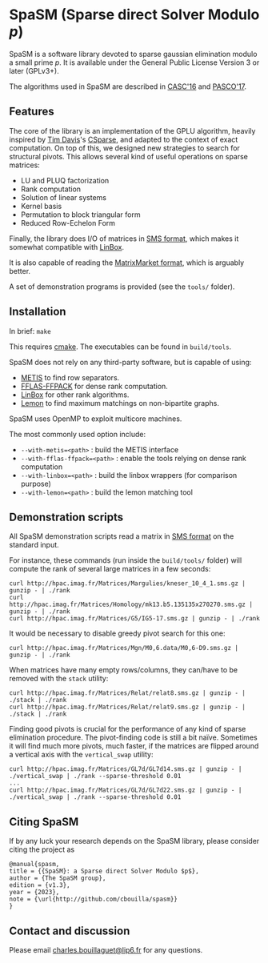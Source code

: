 SpaSM (Sparse direct Solver Modulo _p_)
=======================================

SpaSM is a software library devoted to sparse gaussian elimination modulo a small prime _p_. 
It is available under the General Public License Version 3 or later (GPLv3+).

The algorithms used in SpaSM are described in [CASC'16](http://www-almasty.lip6.fr/~bouillaguet/pub/CASC16.pdf) and [PASCO'17](http://www-almasty.lip6.fr/~bouillaguet/pub/PASCO17.pdf).


Features
--------

The core of the library is an implementation of the GPLU algorithm, heavily inspired by 
[Tim Davis](http://faculty.cse.tamu.edu/davis/)'s [CSparse](http://faculty.cse.tamu.edu/davis/publications_files/CSparse.zip), and 
adapted to the context of exact computation. On top of this, we designed new strategies to search for structural pivots. 
This allows several kind of useful operations on sparse matrices:
  * LU and PLUQ factorization
  * Rank computation
  * Solution of linear systems
  * Kernel basis
  * Permutation to block triangular form
  * Reduced Row-Echelon Form

Finally, the library does I/O of matrices in [SMS format](http://hpac.imag.fr/), which makes it 
somewhat compatible with [LinBox](http://linalg.org/).

It is also capable of reading the [MatrixMarket format](https://math.nist.gov/MatrixMarket/), which is arguably better.

A set of demonstration programs is provided (see the `tools/` folder).


Installation
------------

In brief:
```make```

This requires [cmake](https://cmake.org). The executables can be found in `build/tools`.

SpaSM does not rely on any third-party software, but is capable of using:
  * [METIS](http://glaros.dtc.umn.edu/gkhome/metis/metis/overview) to find row separators.
  * [FFLAS-FFPACK](https://github.com/linbox-team/fflas-ffpack) for dense rank computation.
  * [LinBox](https://github.com/linbox-team/linbox) for other rank algorithms.
  * [Lemon](https://lemon.cs.elte.hu/trac/lemon) to find maximum matchings on non-bipartite graphs.

SpaSM uses OpenMP to exploit multicore machines.

The most commonly used option include:
- `--with-metis=<path>` : build the METIS interface
- `--with-fflas-ffpack=<path>` : enable the tools relying on dense rank computation
- `--with-linbox=<path>` : build the linbox wrappers (for comparison purpose)
- `--with-lemon=<path>` : build the lemon matching tool

Demonstration scripts
---------------------

All SpaSM demonstration scripts read a matrix in [SMS format](http://hpac.imag.fr/) on the standard input.

For instance, these commands (run inside the `build/tools/` folder) will compute the rank of several large matrices in a few seconds:
```
curl http://hpac.imag.fr/Matrices/Margulies/kneser_10_4_1.sms.gz | gunzip - | ./rank
curl http://hpac.imag.fr/Matrices/Homology/mk13.b5.135135x270270.sms.gz | gunzip - | ./rank
curl http://hpac.imag.fr/Matrices/G5/IG5-17.sms.gz | gunzip - | ./rank
```

It would be necessary to disable greedy pivot search for this one:
```
curl http://hpac.imag.fr/Matrices/Mgn/M0,6.data/M0,6-D9.sms.gz | gunzip - | ./rank
```

When matrices have many empty rows/columns, they can/have to be removed with the `stack` utility:
```
curl http://hpac.imag.fr/Matrices/Relat/relat8.sms.gz | gunzip - | ./stack | ./rank
curl http://hpac.imag.fr/Matrices/Relat/relat9.sms.gz | gunzip - | ./stack | ./rank
```

Finding good pivots is crucial for the performance of any kind of sparse elimination procedure. The pivot-finding code is still a bit naïve. Sometimes it will find much more pivots, much faster, if the matrices are flipped around a vertical axis with the `vertical_swap` utility:
```
curl http://hpac.imag.fr/Matrices/GL7d/GL7d14.sms.gz | gunzip - | ./vertical_swap | ./rank --sparse-threshold 0.01
...
curl http://hpac.imag.fr/Matrices/GL7d/GL7d22.sms.gz | gunzip - | ./vertical_swap | ./rank --sparse-threshold 0.01
```

Citing SpaSM
------------

If by any luck your research depends on the SpaSM library, please consider citing the project as

```
@manual{spasm,
title = {{SpaSM}: a Sparse direct Solver Modulo $p$},
author = {The SpaSM group},
edition = {v1.3},
year = {2023},
note = {\url{http://github.com/cbouilla/spasm}}
}
```

Contact and discussion
----------------------

Please email <charles.bouillaguet@lip6.fr> for any questions.